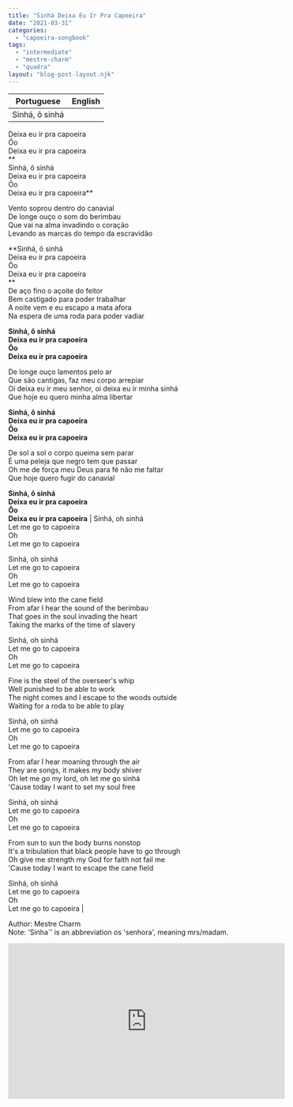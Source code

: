 ```yaml
---
title: "Sinhá Deixa Eu Ir Pra Capoeira"
date: "2021-03-31"
categories: 
  - "capoeira-songbook"
tags: 
  - "intermediate"
  - "mestre-charm"
  - "quadra"
layout: "blog-post-layout.njk"
---
```


| Portuguese | English |
| --- | --- |
| Sinhá, ô sinhá  
Deixa eu ir pra capoeira  
Ôo  
Deixa eu ir pra capoeira  
**  
Sinhá, ô sinhá  
Deixa eu ir pra capoeira  
Ôo  
Deixa eu ir pra capoeira**  
  
Vento soprou dentro do canavial  
De longe ouço o som do berimbau  
Que vai na alma invadindo o coração  
Levando as marcas do tempo da escravidão  
  
**Sinhá, ô sinhá  
Deixa eu ir pra capoeira  
Ôo  
Deixa eu ir pra capoeira  
**  
De aço fino o açoite do feitor  
Bem castigado para poder trabalhar  
A noite vem e eu escapo a mata afora  
Na espera de uma roda para poder vadiar  
  
**Sinhá, ô sinhá  
Deixa eu ir pra capoeira  
Ôo  
Deixa eu ir pra capoeira**  
  
De longe ouço lamentos pelo ar  
Que são cantigas, faz meu corpo arrepiar  
Oi deixa eu ir meu senhor, oi deixa eu ir minha sinhá  
Que hoje eu quero minha alma libertar  
  
**Sinhá, ô sinhá  
Deixa eu ir pra capoeira  
Ôo  
Deixa eu ir pra capoeira**  
  
De sol a sol o corpo queima sem parar  
É uma peleja que negro tem que passar  
Oh me de força meu Deus para fé não me faltar  
Que hoje quero fugir do canavial  
  
**Sinhá, ô sinhá  
Deixa eu ir pra capoeira  
Ôo  
Deixa eu ir pra capoeira** | Sinhá, oh sinhá  
Let me go to capoeira  
Oh  
Let me go to capoeira  
  
Sinhá, oh sinhá  
Let me go to capoeira  
Oh  
Let me go to capoeira  
  
Wind blew into the cane field  
From afar I hear the sound of the berimbau  
That goes in the soul invading the heart  
Taking the marks of the time of slavery  
  
Sinhá, oh sinhá  
Let me go to capoeira  
Oh  
Let me go to capoeira  
  
Fine is the steel of the overseer's whip  
Well punished to be able to work  
The night comes and I escape to the woods outside  
Waiting for a roda to be able to play  
  
Sinhá, oh sinhá  
Let me go to capoeira  
Oh  
Let me go to capoeira  
  
From afar I hear moaning through the air  
They are songs, it makes my body shiver  
Oh let me go my lord, oh let me go sinhá  
'Cause today I want to set my soul free  
  
Sinhá, oh sinhá  
Let me go to capoeira  
Oh  
Let me go to capoeira  
  
From sun to sun the body burns nonstop  
It's a tribulation that black people have to go through  
Oh give me strength my God for faith not fail me  
'Cause today I want to escape the cane field  
  
Sinhá, oh sinhá  
Let me go to capoeira  
Oh  
Let me go to capoeira |

<figcaption>

Author: Mestre Charm  
Note: 'Sinha´' is an abbreviation os 'senhora', meaning mrs/madam.

</figcaption>

<iframe width="560" height="315" src="https://www.youtube.com/embed/OMWweIXnsqE" title="YouTube video player" frameborder="0" allow="accelerometer; autoplay; clipboard-write; encrypted-media; gyroscope; picture-in-picture" allowfullscreen></iframe>
